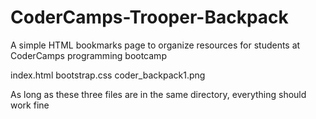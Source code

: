 CoderCamps-Trooper-Backpack
===========================

A simple HTML bookmarks page to organize resources for students at CoderCamps programming bootcamp

index.html
bootstrap.css
coder_backpack1.png

As long as these three files are in the same directory, everything should work fine
